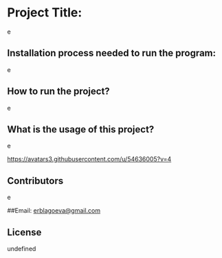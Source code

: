 
  # Project Title:
  e
  
  ## Installation process needed to run the program:
  e
  
  ## How to run the project?
  e
  
  ## What is the usage of this project?
  e

  https://avatars3.githubusercontent.com/u/54636005?v=4

  ## Contributors
  e
  
  ##Email:
  erblagoeva@gmail.com
  
  ## License
  undefined

